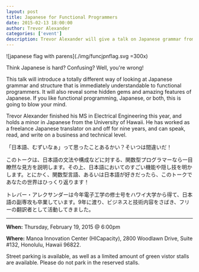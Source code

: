 ```yaml
---
layout: post
title: Japanese for Functional Programmers
date: 2015-02-13 18:00:00
author: Trevor Alexander
categories: ['event']
description: Trevor Alexander will give a talk on Japanese grammar from a unique perspective, drawing on his experience as an engineer and professional translator.
---
```


![japanese flag with parens](./img/funcjpnflag.svg =300x)

Think Japanese is hard? Confusing? Well, you're wrong!

This talk will introduce a totally different way of looking at Japanese grammar
and structure that is immediately understandable to functional programmers. It
will also reveal some hidden gems and amazing features of Japanese. If you like
functional programming, Japanese, or both, this is going to blow your mind.

Trevor Alexander finished his MS in Electrical Engineering this year, and holds
a minor in Japanese from the University of Hawaii. He has worked as a freelance
Japanese translator on and off for nine years, and can speak, read, and write on
a business and technical level.


「日本語、むずいなぁ」って思ったことあるかい？そいつは間違いだ！

このトークは、日本語の文法や構成などに対する、関数型プログラマーなら一目瞭然な見方を説明します。その上、日本語においてのすごい機能や隠し技を明かします。とにかく、関数型言語、あるいは日本語が好きだったら、このトークであなたの世界はひっくり返ります！

トレバー・アレクサンダーは今年電子工学の修士号をハワイ大学から得て、日本語の副専攻も卒業しています。9年に渡り、ビジネスと技術内容をさばき、フリーの翻訳者として活動してきました。

***

__When:__ Thursday, February 19, 2015 @ 6:00pm

__Where:__ Manoa Innovation Center (HICapacity), 2800 Woodlawn Drive, Suite #132, Honolulu, Hawaii 96822. 

Street parking is available, as well as a limited amount of green vistor stalls are available. Please do not park in the reserved stalls.
